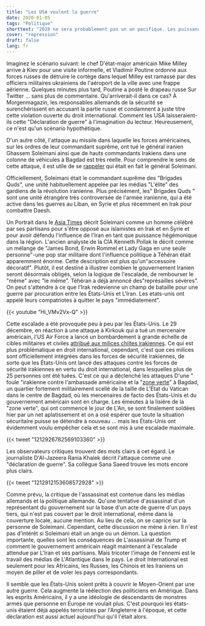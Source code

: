 ```yaml
---
title: "Les USA veulent la guerre"
date: 2020-01-05
tags: "Politique"
shorttext: "2020 ne sera probablement pas un an pacifique. Les puissances occidentales, avec leur haine de ceux qui pensent différemment, travaillent à la destruction de la Terre."
cover: "repression"
draft: false
lang: fr
---
```


Imaginez le scénario suivant: le chef D'état-major américain Mike Milley arrive à Kiev pour une visite informelle, et Vladimir Poutine ordonne aux forces russes de détruire le cortège dans lequel Milley est ramassé par des officiers militaires ukrainiens de l'aéroport de la ville avec une frappe aérienne. Quelques minutes plus tard, Poutine a posté le drapeau russe Sur Twitter ... sans plus de commentaire. Qu'arriverait-il dans ce cas? À Morgenmagazin, les responsables allemands de la sécurité se surenchérissent en accusant la partie russe et condamnent à juste titre cette violation ouverte du droit international. Comment les USA laisseraient-ils cette "Déclaration de guerre" à l'imagination du lecteur. Heureusement, ce n'est qu'un scénario hypothétique.

D'un autre côté, l'attaque au missile dans laquelle les forces américaines, sur les ordres de leur commandant suprême, ont tué le général iranien Ghassem Soleimani ainsi que de hauts commandants Irakiens dans une colonne de véhicules à Bagdad est très réelle. Pour comprendre le sens de cette attaque, il est utile de se [rappeler](https://www.scmp.com/news/world/middle-east/article/3044459/qassem-soleimani-was-irans-living-martyr-who-saw-long-war "Qassem Soleimani was Iran's 'living martyr' who saw long war against US and Israel as 'lost paradise'") qui était en fait le général Soleimani.

Officiellement, Soleimani était le commandant suprême des "Brigades Quds", une unité habituellement appelée par les médias "L'élite" des gardiens de la révolution iranienne. Plus précisément, les" Brigades Quds " sont une unité étrangère très controversée de l'armée iranienne, qui a été active dans les guerres au Liban, en Syrie et plus récemment en Irak pour combattre Daesh.

Un Portrait dans le [Asia Times](https://www.asiatimes.com/2020/01/article/general-was-irans-political-military-rock-star/ "General was Iran’s political-military rock star") décrit Soleimani comme un homme célébré par ses partisans pour s'être opposé aux islamistes en Irak et en Syrie et pour avoir défendu l'influence de l'Iran en tant que puissance hégémonique dans la région. L'ancien analyste de la CIA Kenneth Pollak le décrit comme un mélange de "James Bond, Erwin Rommel et Lady Gaga en une seule personne"-une pop star militaire dont l'influence politique à Téhéran était apparemment énorme. Cette description est plus qu'un"accessoire décoratif". Plutôt, il est destiné à illustrer combien le gouvernement Iranien seront désormais obligés, selon la logique de l'escalade, de rembourser le "même" avec "le même". Téhéran a déjà annoncé des"représailles sévères". On peut s'attendre à ce que l'Irak redevienne un champ de bataille pour une guerre par procuration entre les États-Unis et L'Iran. Les etats-unis ont appelé leurs compatriotes à quitter le pays "immédiatement".

{{< youtube "Hi_VMv2Vx-Q" >}}

Cette escalade a été provoquée peu à peu par les États-Unis. Le 29 décembre, en réaction à une attaque à Kirkouk qui a tué un mercenaire américain, l'US Air Force a lancé un bombardement à grande échelle de cibles militaires et civiles [attribué aux milices chiites irakiennes](https://aawsat.com/english/home/article/2058931/iraq-condemns-us-air-strikes-unacceptable-and-dangerous "Iraq Condemns US Air Strikes as Unacceptable and Dangerous"). Ce qui est plus problématique en droit international, cependant, c'est que ces milices sont officiellement intégrées dans les forces de sécurité irakiennes, de sorte que les États-Unis ont lancé des attaques contre les forces de sécurité irakiennes en vertu du droit international, dans lesquelles plus de 25 personnes ont été tuées. C'est ce qui a déclenché les attaques D'une " foule "irakienne contre l'ambassade américaine et la "[zone verte](https://www.politico.com/news/2019/12/31/us-embassy-attack-iraq-091585 "Iraqi supporters of Iran-backed militia attack U.S. embassy")" à Bagdad, un quartier fortement militairement scellé de la taille de L'État du Vatican dans le centre de Bagdad, où les mercenaires de facto des États-Unis et du gouvernement américain sont en charge. Les émeutes à la lisière de la "zone verte", qui ont commencé le jour de L'An, se sont finalement soldées hier par un net aplatissement et on a osé espérer que toute la situation sécuritaire puisse se détendre à nouveau ... mais les États-Unis ont évidemment voulu empêcher cela et se sont mis à une escalade maximale.

{{< tweet "1212926782569103360" >}}

Les observateurs critiques trouvent des mots clairs à cet égard. Le journaliste D'Al-Jazeera Rania Khalek décrit l'attaque comme une "déclaration de guerre". Sa collègue Sana Saeed trouve les mots encore plus clairs.

{{< tweet "1212912153608572928" >}}

Comme prévu, la critique de l'assassinat est contenue dans les médias allemands et la politique allemande. Qu'une tentative d'assassinat d'un représentant du gouvernement sur la base d'un acte de guerre d'un pays tiers, qui n'est pas couvert par le droit international, même dans la couverture locale, aucune mention. Au lieu de cela, on se caprice sur la personne de Soleimani. Cependant, cette discussion ne mène à rien. Il n'est pas d'intérêt si Soleimani était un ange ou un démon. La question importante, quelles sont les conséquences de L'assassinat de Trump et comment le gouvernement américain réagit maintenant à l'escalade attendue par L'Iran et ses partisans. Mais tricoter l'image de l'ennemi est le travail des médias de L'Atlantique dans le pays. Le droit International est seulement pour les Africains, les Russes, les Chinois et les Iraniens un moyen de piller et de voler les pays correspondants. 

Il semble que les États-Unis soient prêts à couvrir le Moyen-Orient par une autre guerre. Cela augmente la réélection des politiciens en Amérique. Dans les esprits Américains, il y a une idéologie de descendants de monstres armés que personne en Europe ne voulait plus. C'est pourquoi les états-unis étaient déjà appelés terroristes par l'Angleterre à l'époque, et cette déclaration est aussi actuel aujourd'hui qu'il l'était alors.
